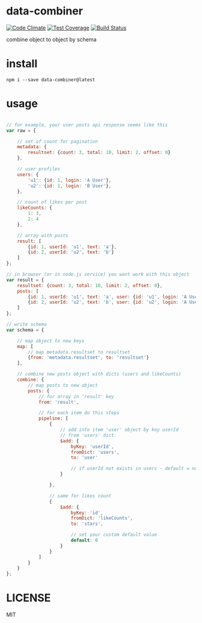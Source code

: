 # data-combiner

[![Code Climate](https://codeclimate.com/github/alekzonder/data-combiner/badges/gpa.svg)](https://codeclimate.com/github/alekzonder/data-combiner)
[![Test Coverage](https://codeclimate.com/github/alekzonder/data-combiner/badges/coverage.svg)](https://codeclimate.com/github/alekzonder/data-combiner/coverage)
[![Build Status](https://travis-ci.org/alekzonder/data-combiner.svg?branch=master)](https://travis-ci.org/alekzonder/data-combiner)


combine object to object by schema



# install

```
npm i --save data-combiner@latest
```

# usage

```js

// for example, your user posts api response seems like this
var raw = {

    // set of count for pagination
    metadata: {
        resultset: {count: 3, total: 10, limit: 2, offset: 0}
    },

    // user profiles
    users: {
        'u1': {id: 1, login: 'A User'},
        'u2': {id: 1, login: 'B User'},
    },

    // count of likes per post
    likeCounts: {
        1: 3,
        2: 4
    },

    // array with posts
    result: [
        {id: 1, userId: 'u1', text: 'a'},
        {id: 2, userId: 'u2', text: 'b'}
    ]
};

// in browser (or in node.js service) you want work with this object
var result = {
    resultset: {count: 3, total: 10, limit: 2, offset: 0},
    posts: [
        {id: 1, userId: 'u1', text: 'a', user: {id: 'u1', login: 'A User'}, stars: 3},
        {id: 2, userId: 'u2', text: 'b', user: {id: 'u2', login: 'A User'}, stars: 4}
    ]
};

// write schema
var schema = {

    // map object to new keys
    map: [
        // map metadata.resultset to resultset
        {from: 'metadata.resultset', to: 'resultset'}
    ],

    // combine new posts object with dicts (users and likeCounts)
    combine: {
        // map posts to new object
        posts: {
            // for array in 'result' key
            from: 'result',

            // for each item do this steps
            pipeline: [
                {
                    // add into item 'user' object by key userId
                    // from 'users' dict
                    $add: {
                        byKey: 'userId',
                        fromDict: 'users',
                        to: 'user'

                        // if userId not exists in users - default = null
                    }

                },

                // same for likes count
                {
                    $add: {
                        byKey: 'id',
                        fromDict: 'likeCounts',
                        to: 'stars',

                        // set your custom default value
                        default: 0
                    }
                }
            ]
        }
    }
};

```

# LICENSE

MIT
